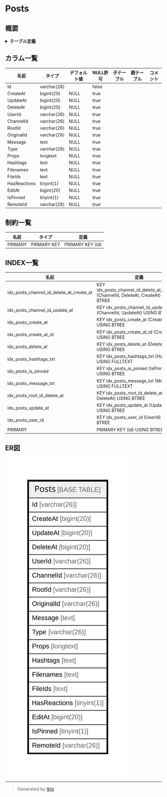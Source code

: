 # Posts

## 概要

<details>
<summary><strong>テーブル定義</strong></summary>

```sql
CREATE TABLE `Posts` (
  `Id` varchar(26) NOT NULL,
  `CreateAt` bigint(20) DEFAULT NULL,
  `UpdateAt` bigint(20) DEFAULT NULL,
  `DeleteAt` bigint(20) DEFAULT NULL,
  `UserId` varchar(26) DEFAULT NULL,
  `ChannelId` varchar(26) DEFAULT NULL,
  `RootId` varchar(26) DEFAULT NULL,
  `OriginalId` varchar(26) DEFAULT NULL,
  `Message` text DEFAULT NULL,
  `Type` varchar(26) DEFAULT NULL,
  `Props` longtext CHARACTER SET utf8mb4 COLLATE utf8mb4_bin DEFAULT NULL CHECK (json_valid(`Props`)),
  `Hashtags` text DEFAULT NULL,
  `Filenames` text DEFAULT NULL,
  `FileIds` text DEFAULT NULL,
  `HasReactions` tinyint(1) DEFAULT NULL,
  `EditAt` bigint(20) DEFAULT NULL,
  `IsPinned` tinyint(1) DEFAULT NULL,
  `RemoteId` varchar(26) DEFAULT NULL,
  PRIMARY KEY (`Id`),
  KEY `idx_posts_update_at` (`UpdateAt`),
  KEY `idx_posts_create_at` (`CreateAt`),
  KEY `idx_posts_delete_at` (`DeleteAt`),
  KEY `idx_posts_user_id` (`UserId`),
  KEY `idx_posts_is_pinned` (`IsPinned`),
  KEY `idx_posts_channel_id_update_at` (`ChannelId`,`UpdateAt`),
  KEY `idx_posts_channel_id_delete_at_create_at` (`ChannelId`,`DeleteAt`,`CreateAt`),
  KEY `idx_posts_root_id_delete_at` (`RootId`,`DeleteAt`),
  KEY `idx_posts_create_at_id` (`CreateAt`,`Id`),
  FULLTEXT KEY `idx_posts_message_txt` (`Message`),
  FULLTEXT KEY `idx_posts_hashtags_txt` (`Hashtags`)
) ENGINE=InnoDB DEFAULT CHARSET=utf8mb4
```

</details>

## カラム一覧

| 名前           | タイプ         | デフォルト値       | NULL許可   | 子テーブル      | 親テーブル      | コメント     |
| ------------ | ----------- | ------------ | -------- | ---------- | ---------- | -------- |
| Id           | varchar(26) |              | false    |            |            |          |
| CreateAt     | bigint(20)  | NULL         | true     |            |            |          |
| UpdateAt     | bigint(20)  | NULL         | true     |            |            |          |
| DeleteAt     | bigint(20)  | NULL         | true     |            |            |          |
| UserId       | varchar(26) | NULL         | true     |            |            |          |
| ChannelId    | varchar(26) | NULL         | true     |            |            |          |
| RootId       | varchar(26) | NULL         | true     |            |            |          |
| OriginalId   | varchar(26) | NULL         | true     |            |            |          |
| Message      | text        | NULL         | true     |            |            |          |
| Type         | varchar(26) | NULL         | true     |            |            |          |
| Props        | longtext    | NULL         | true     |            |            |          |
| Hashtags     | text        | NULL         | true     |            |            |          |
| Filenames    | text        | NULL         | true     |            |            |          |
| FileIds      | text        | NULL         | true     |            |            |          |
| HasReactions | tinyint(1)  | NULL         | true     |            |            |          |
| EditAt       | bigint(20)  | NULL         | true     |            |            |          |
| IsPinned     | tinyint(1)  | NULL         | true     |            |            |          |
| RemoteId     | varchar(26) | NULL         | true     |            |            |          |

## 制約一覧

| 名前      | タイプ         | 定義               |
| ------- | ----------- | ---------------- |
| PRIMARY | PRIMARY KEY | PRIMARY KEY (Id) |

## INDEX一覧

| 名前                                       | 定義                                                                                       |
| ---------------------------------------- | ---------------------------------------------------------------------------------------- |
| idx_posts_channel_id_delete_at_create_at | KEY idx_posts_channel_id_delete_at_create_at (ChannelId, DeleteAt, CreateAt) USING BTREE |
| idx_posts_channel_id_update_at           | KEY idx_posts_channel_id_update_at (ChannelId, UpdateAt) USING BTREE                     |
| idx_posts_create_at                      | KEY idx_posts_create_at (CreateAt) USING BTREE                                           |
| idx_posts_create_at_id                   | KEY idx_posts_create_at_id (CreateAt, Id) USING BTREE                                    |
| idx_posts_delete_at                      | KEY idx_posts_delete_at (DeleteAt) USING BTREE                                           |
| idx_posts_hashtags_txt                   | KEY idx_posts_hashtags_txt (Hashtags) USING FULLTEXT                                     |
| idx_posts_is_pinned                      | KEY idx_posts_is_pinned (IsPinned) USING BTREE                                           |
| idx_posts_message_txt                    | KEY idx_posts_message_txt (Message) USING FULLTEXT                                       |
| idx_posts_root_id_delete_at              | KEY idx_posts_root_id_delete_at (RootId, DeleteAt) USING BTREE                           |
| idx_posts_update_at                      | KEY idx_posts_update_at (UpdateAt) USING BTREE                                           |
| idx_posts_user_id                        | KEY idx_posts_user_id (UserId) USING BTREE                                               |
| PRIMARY                                  | PRIMARY KEY (Id) USING BTREE                                                             |

## ER図

![er](Posts.svg)

---

> Generated by [tbls](https://github.com/k1LoW/tbls)
